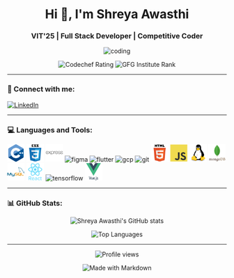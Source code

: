 <h1 align="center">Hi 👋, I'm Shreya Awasthi</h1>
<h3 align="center">VIT'25 | Full Stack Developer | Competitive Coder</h3>

<p align="center">
  <img src="https://user-images.githubusercontent.com/68704579/129339937-b058372f-3d90-4b3e-9b4c-ea85b2b9b8f6.png" alt="coding" />
</p>

<p align="center">
  <img src="https://img.shields.io/badge/Codechef-1503-orange?style=for-the-badge&logo=codechef" alt="Codechef Rating" />
  <img src="https://img.shields.io/badge/GFG%20Institute%20Rank-310-brightgreen?style=for-the-badge&logo=geeksforgeeks" alt="GFG Institute Rank" />
</p>

---

<h3 align="left">🔗 Connect with me:</h3>
<p align="left">
  <a href="https://linkedin.com/in/shreya-awasthi12/" target="_blank">
    <img align="center" src="https://img.shields.io/badge/LinkedIn-0077B5?style=for-the-badge&logo=linkedin&logoColor=white" alt="LinkedIn" />
  </a>
</p>

---

<h3 align="left">💻 Languages and Tools:</h3>
<p align="left"> 
  <img src="https://raw.githubusercontent.com/devicons/devicon/master/icons/cplusplus/cplusplus-original.svg" alt="cplusplus" width="40" height="40"/>
  <img src="https://raw.githubusercontent.com/devicons/devicon/master/icons/css3/css3-original-wordmark.svg" alt="css3" width="40" height="40"/>
  <img src="https://raw.githubusercontent.com/devicons/devicon/master/icons/express/express-original-wordmark.svg" alt="express" width="40" height="40"/>
  <img src="https://www.vectorlogo.zone/logos/figma/figma-icon.svg" alt="figma" width="40" height="40"/>
  <img src="https://www.vectorlogo.zone/logos/flutterio/flutterio-icon.svg" alt="flutter" width="40" height="40"/>
  <img src="https://www.vectorlogo.zone/logos/google_cloud/google_cloud-icon.svg" alt="gcp" width="40" height="40"/>
  <img src="https://www.vectorlogo.zone/logos/git-scm/git-scm-icon.svg" alt="git" width="40" height="40"/>
  <img src="https://raw.githubusercontent.com/devicons/devicon/master/icons/html5/html5-original-wordmark.svg" alt="html5" width="40" height="40"/>
  <img src="https://raw.githubusercontent.com/devicons/devicon/master/icons/javascript/javascript-original.svg" alt="javascript" width="40" height="40"/>
  <img src="https://raw.githubusercontent.com/devicons/devicon/master/icons/linux/linux-original.svg" alt="linux" width="40" height="40"/>
  <img src="https://raw.githubusercontent.com/devicons/devicon/master/icons/mongodb/mongodb-original-wordmark.svg" alt="mongodb" width="40" height="40"/>
  <img src="https://raw.githubusercontent.com/devicons/devicon/master/icons/mysql/mysql-original-wordmark.svg" alt="mysql" width="40" height="40"/>
  <img src="https://raw.githubusercontent.com/devicons/devicon/master/icons/react/react-original-wordmark.svg" alt="react" width="40" height="40"/>
  <img src="https://www.vectorlogo.zone/logos/tensorflow/tensorflow-icon.svg" alt="tensorflow" width="40" height="40"/>
  <img src="https://raw.githubusercontent.com/devicons/devicon/master/icons/vuejs/vuejs-original-wordmark.svg" alt="vuejs" width="40" height="40"/>
</p>

---

<h3 align="left">📊 GitHub Stats:</h3>
<p align="center">
  <img src="https://github-readme-stats.vercel.app/api?username=shreya-awasthi&show_icons=true&theme=light&bg_color=f7f8fa&hide_border=true&locale=en" alt="Shreya Awasthi's GitHub stats" />
</p>
<p align="center">
  <img src="https://github-readme-stats.vercel.app/api/top-langs?username=shreya-awasthi&show_icons=true&theme=light&bg_color=f7f8fa&hide_border=true&layout=compact" alt="Top Languages" />
</p>

---

<p align="center"> 
  <img src="https://komarev.com/ghpvc/?username=shreya-awasthi&label=Profile%20views&color=0e75b6&style=flat" alt="Profile views" />
</p>

<p align="center">
  <img src="https://img.shields.io/badge/Made%20with-Markdown-orange?style=for-the-badge&logo=markdown" alt="Made with Markdown" />
</p>
